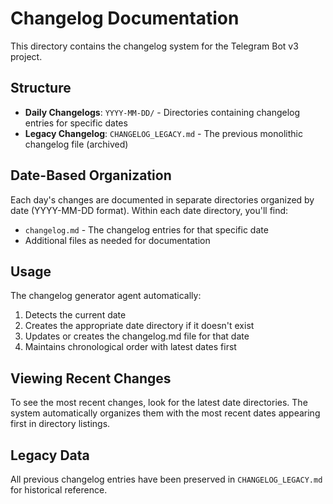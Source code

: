 # Changelog Documentation

This directory contains the changelog system for the Telegram Bot v3 project.

## Structure

- **Daily Changelogs**: `YYYY-MM-DD/` - Directories containing changelog entries for specific dates
- **Legacy Changelog**: `CHANGELOG_LEGACY.md` - The previous monolithic changelog file (archived)

## Date-Based Organization

Each day's changes are documented in separate directories organized by date (YYYY-MM-DD format). Within each date directory, you'll find:

- `changelog.md` - The changelog entries for that specific date
- Additional files as needed for documentation

## Usage

The changelog generator agent automatically:
1. Detects the current date
2. Creates the appropriate date directory if it doesn't exist
3. Updates or creates the changelog.md file for that date
4. Maintains chronological order with latest dates first

## Viewing Recent Changes

To see the most recent changes, look for the latest date directories. The system automatically organizes them with the most recent dates appearing first in directory listings.

## Legacy Data

All previous changelog entries have been preserved in `CHANGELOG_LEGACY.md` for historical reference.